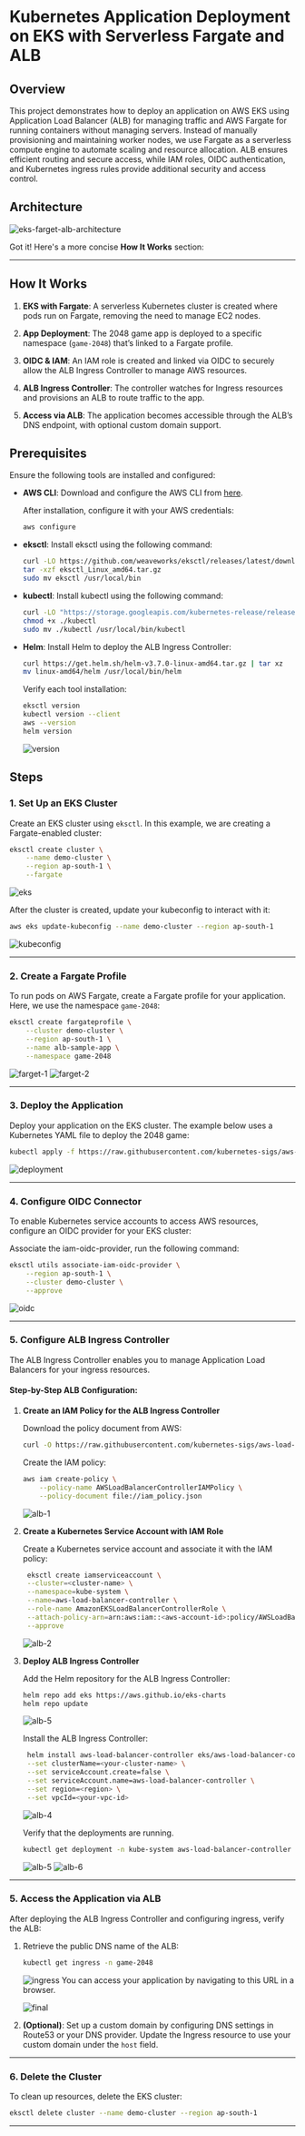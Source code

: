 # Kubernetes Application Deployment on EKS with Serverless Fargate and ALB

## Overview
This project demonstrates how to deploy an application on AWS EKS using Application Load Balancer (ALB) for managing traffic and AWS Fargate for running containers without managing servers. Instead of manually provisioning and maintaining worker nodes, we use Fargate as a serverless compute engine to automate scaling and resource allocation. ALB ensures efficient routing and secure access, while IAM roles, OIDC authentication, and Kubernetes ingress rules provide additional security and access control.

## Architecture
![eks-farget-alb-architecture](./images/eks-farget-alb-architecture.png)

Got it! Here's a more concise **How It Works** section:

---

## How It Works

1. **EKS with Fargate**: A serverless Kubernetes cluster is created where pods run on Fargate, removing the need to manage EC2 nodes.

2. **App Deployment**: The 2048 game app is deployed to a specific namespace (`game-2048`) that’s linked to a Fargate profile.

3. **OIDC & IAM**: An IAM role is created and linked via OIDC to securely allow the ALB Ingress Controller to manage AWS resources.

4. **ALB Ingress Controller**: The controller watches for Ingress resources and provisions an ALB to route traffic to the app.

5. **Access via ALB**: The application becomes accessible through the ALB’s DNS endpoint, with optional custom domain support.



## Prerequisites

Ensure the following tools are installed and configured:

- **AWS CLI**: Download and configure the AWS CLI from [here](https://docs.aws.amazon.com/cli/latest/userguide/getting-started-install.html).
  
  After installation, configure it with your AWS credentials:

  ```bash
  aws configure
  ```

- **eksctl**: Install eksctl using the following command:

  ```bash
  curl -LO https://github.com/weaveworks/eksctl/releases/latest/download/eksctl_Linux_amd64.tar.gz
  tar -xzf eksctl_Linux_amd64.tar.gz
  sudo mv eksctl /usr/local/bin
  ```

- **kubectl**: Install kubectl using the following command:

  ```bash
  curl -LO "https://storage.googleapis.com/kubernetes-release/release/$(curl -s https://storage.googleapis.com/kubernetes-release/release/stable.txt)/bin/linux/amd64/kubectl"
  chmod +x ./kubectl
  sudo mv ./kubectl /usr/local/bin/kubectl
  ```

- **Helm**: Install Helm to deploy the ALB Ingress Controller:

  ```bash
  curl https://get.helm.sh/helm-v3.7.0-linux-amd64.tar.gz | tar xz
  mv linux-amd64/helm /usr/local/bin/helm
  ```

  Verify each tool installation:
  ```bash
  eksctl version
  kubectl version --client
  aws --version
  helm version
  ```

   ![version](./images/versions.png)

## Steps

### 1. Set Up an EKS Cluster

Create an EKS cluster using `eksctl`. In this example, we are creating a Fargate-enabled cluster:

```bash
eksctl create cluster \
    --name demo-cluster \
    --region ap-south-1 \
    --fargate
```
![eks](./images/eks.png)

After the cluster is created, update your kubeconfig to interact with it:

```bash
aws eks update-kubeconfig --name demo-cluster --region ap-south-1
```
![kubeconfig](./images/kubeconfig.png)

---

### 2. Create a Fargate Profile

To run pods on AWS Fargate, create a Fargate profile for your application. Here, we use the namespace `game-2048`:

```bash
eksctl create fargateprofile \
    --cluster demo-cluster \
    --region ap-south-1 \
    --name alb-sample-app \
    --namespace game-2048
```

![farget-1](./images/farget-1.png)
![farget-2](./images/farget-2.png)

---

### 3. Deploy the Application

Deploy your application on the EKS cluster. The example below uses a Kubernetes YAML file to deploy the 2048 game:

```bash
kubectl apply -f https://raw.githubusercontent.com/kubernetes-sigs/aws-load-balancer-controller/v2.5.4/docs/examples/2048/2048_full.yaml
```
![deployment](./images/deployment.png)

---

### 4. Configure OIDC Connector

To enable Kubernetes service accounts to access AWS resources, configure an OIDC provider for your EKS cluster:

Associate the iam-oidc-provider, run the following command:

   ```bash
   eksctl utils associate-iam-oidc-provider \
       --region ap-south-1 \
       --cluster demo-cluster \
       --approve
   ```
![oidc](./images/oidc.png)

---

### 5. Configure ALB Ingress Controller

The ALB Ingress Controller enables you to manage Application Load Balancers for your ingress resources.

#### Step-by-Step ALB Configuration:

1. **Create an IAM Policy for the ALB Ingress Controller**

   Download the policy document from AWS:

   ```bash
   curl -O https://raw.githubusercontent.com/kubernetes-sigs/aws-load-balancer-controller/v2.11.0/docs/install/iam_policy.json
   ```

   Create the IAM policy:

   ```bash
   aws iam create-policy \
       --policy-name AWSLoadBalancerControllerIAMPolicy \
       --policy-document file://iam_policy.json
   ```

   ![alb-1](./images/alb-1.png)

2. **Create a Kubernetes Service Account with IAM Role**

   Create a Kubernetes service account and associate it with the IAM policy:

   ```bash
    eksctl create iamserviceaccount \
    --cluster=<cluster-name> \
    --namespace=kube-system \
    --name=aws-load-balancer-controller \
    --role-name AmazonEKSLoadBalancerControllerRole \
    --attach-policy-arn=arn:aws:iam::<aws-account-id>:policy/AWSLoadBalancerControllerIAMPolicy \
    --approve
   ```

   ![alb-2](./images/alb-2.png)

3. **Deploy ALB Ingress Controller**

   Add the Helm repository for the ALB Ingress Controller:

   ```bash
   helm repo add eks https://aws.github.io/eks-charts
   helm repo update
   ```

   ![alb-5](./images/alb-5.png)

   Install the ALB Ingress Controller:

   ```bash
    helm install aws-load-balancer-controller eks/aws-load-balancer-controller -n kube-system \
    --set clusterName=<your-cluster-name> \
    --set serviceAccount.create=false \
    --set serviceAccount.name=aws-load-balancer-controller \
    --set region=<region> \
    --set vpcId=<your-vpc-id>
   ```

   ![alb-4](./images/alb-4.png)

   Verify that the deployments are running.
   ```bash
   kubectl get deployment -n kube-system aws-load-balancer-controller
   ```

   ![alb-5](./images/alb-5.png)
   ![alb-6](./images/alb-6.png)

---

### 5. Access the Application via ALB

After deploying the ALB Ingress Controller and configuring ingress, verify the ALB:

1. Retrieve the public DNS name of the ALB:

   ```bash
   kubectl get ingress -n game-2048
   ```

   ![ingress](./images/ingress.png)
   You can access your application by navigating to this URL in a browser.

   ![final](./images/final.png)

2. **(Optional)**: Set up a custom domain by configuring DNS settings in Route53 or your DNS provider. Update the Ingress resource to use your custom domain under the `host` field.

---

### 6. Delete the Cluster

To clean up resources, delete the EKS cluster:

```bash
eksctl delete cluster --name demo-cluster --region ap-south-1
```

---